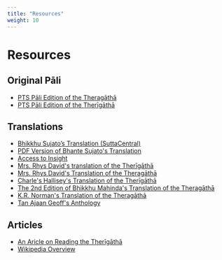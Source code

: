 ```yaml
---
title: "Resources"
weight: 10
---
```


# Resources

## Original Pāli
- <a href="https://gretil.sub.uni-goettingen.de/gretil/2_pali/1_tipit/2_sut/5_khudd/theragou.htm" target="_blank" rel="noopener noreferrer">PTS Pāli Edition of the Theragāthā</a>
- <a href="https://gretil.sub.uni-goettingen.de/gretil/2_pali/1_tipit/2_sut/5_khudd/therigou.htm" target="_blank" rel="noopener noreferrer">PTS Pāli Edition of the Therīgāthā</a>

## Translations

- <a href="https://suttacentral.net/tha/en/sujato" target="_blank" rel="noopener noreferrer">Bhikkhu Sujato’s Translation (SuttaCentral)</a>
- <a href="https://ftp.budaedu.org/ebooks/pdf/EN385.pdf" target="blank" rel="noopener noreferrer">PDF Version of Bhante Sujato's Translation</a>
- <a href="https://accesstoinsight.org/tipitaka/kn/thag/index.html" target="_blank" rel="noopener noreferrer">Access to Insight</a>
- <a href="https://dn790002.ca.archive.org/0/items/psalmsofearlybud01davi/psalmsofearlybud01davi.pdf" target="blank" rel="noopener noreferrer">Mrs. Rhys David's translation of the Therīgāthā</a>
- <a href="https://ia600908.us.archive.org/16/items/psalmsofearlybud02davi/psalmsofearlybud02davi.pdf">Mrs. Rhys David's Translation of the Theragāthā</a>
- <a href="https://www.hup.harvard.edu/books/9780674427730" target="_blank" rel="noopener noreferrer">Charle's Hallisey's Translation of the Therīgāthā</a>
- <a href="https://api.learnbuddhism.org/files/internal/Bhikkhu-Mahinda-Therigatha-Edition-2.pdf" target="_blank" rel="noopener noreferrer">The 2nd Edition of Bhikkhu Mahinda's Translation of the Theragāthā</a>
- <a href="https://ia802909.us.archive.org/13/items/theragathaelderversesnormank.r.palitextsociety_173_I/Thera%20Gatha%20%28Elder%20Verses%29%20%20Norman%20K.R.%20Pali%20Text%20Society.pdf" target="_blank" rel="noopener noreferrer">K.R. Norman's Translation of the Theragāthā</a>
- <a href="https://www.dhammatalks.org/Archive/Writings/Ebooks/TheragathaTherigatha210221.pdf" target="_blank" rel="noopener noreferrer">Tan Ajaan Geoff's Anthology</a>

## Articles
- <a href="https://zmm.org/wp-content/uploads/2018/08/Reading-Therigatha.pdf" target="_blank" rel="noopener noreferrer">An Aricle on Reading the Therīgāthā</a>
- <a href="https://en.wikipedia.org/wiki/Theragatha" target="_blank" rel="noopener noreferrer">Wikipedia Overview</a>